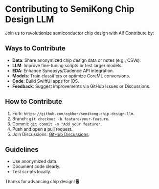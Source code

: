 # Contributing to SemiKong Chip Design LLM

Join us to revolutionize semiconductor chip design with AI! Contribute by:

## Ways to Contribute
- **Data**: Share anonymized chip design data or notes (e.g., CSVs).
- **LLM**: Improve fine-tuning scripts or test larger models.
- **EDA**: Enhance Synopsys/Cadence API integration.
- **Models**: Train classifiers or optimize CoreML conversions.
- **Code**: Build SwiftUI apps for iOS.
- **Feedback**: Suggest improvements via GitHub Issues or Discussions.

## How to Contribute
1. Fork: `https://github.com/egkhor/semikong-chip-design-llm`.
2. Branch: `git checkout -b feature/your-feature`.
3. Commit: `git commit -m "Add your feature"`.
4. Push and open a pull request.
5. Join Discussions: [GitHub Discussions](https://github.com/egkhor/semikong-chip-design-llm/discussions).

## Guidelines
- Use anonymized data.
- Document code clearly.
- Test scripts locally.

Thanks for advancing chip design! 🖥️